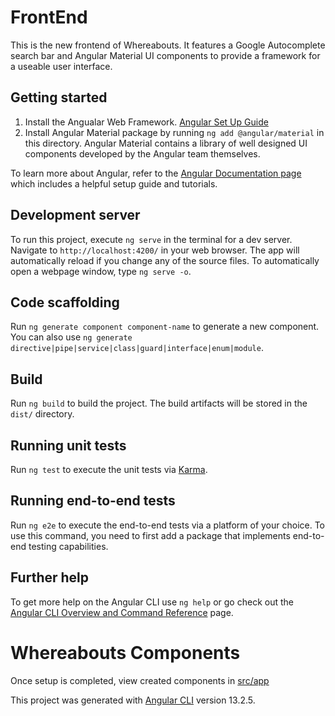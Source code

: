 # FrontEnd

This is the new frontend of Whereabouts. It features a Google Autocomplete search bar and Angular Material UI components to provide a framework for a useable user interface. 

## Getting started

1. Install the Angualar Web Framework. [Angular Set Up Guide](https://angular.io/guide/setup-local)
2. Install Angular Material package by running `ng add @angular/material` in this directory. Angular Material contains a library of well designed UI components developed by the Angular team themselves.

To learn more about Angular, refer to the [Angular Documentation page](https://angular.io/docs) which includes a helpful setup guide and tutorials.

## Development server

To run this project, execute `ng serve` in the terminal for a dev server. Navigate to `http://localhost:4200/` in your web browser. The app will automatically reload if you change any of the source files. To automatically open a webpage window, type `ng serve -o`.

## Code scaffolding

Run `ng generate component component-name` to generate a new component. You can also use `ng generate directive|pipe|service|class|guard|interface|enum|module`.

## Build

Run `ng build` to build the project. The build artifacts will be stored in the `dist/` directory.

## Running unit tests

Run `ng test` to execute the unit tests via [Karma](https://karma-runner.github.io).

## Running end-to-end tests

Run `ng e2e` to execute the end-to-end tests via a platform of your choice. To use this command, you need to first add a package that implements end-to-end testing capabilities.

## Further help

To get more help on the Angular CLI use `ng help` or go check out the [Angular CLI Overview and Command Reference](https://angular.io/cli) page.

# Whereabouts Components
Once setup is completed, view created components in [src/app](https://github.com/dj-jd-unofficial/Whereabouts/tree/master/Whereabouts/front-end/src/app)

This project was generated with [Angular CLI](https://github.com/angular/angular-cli) version 13.2.5. 
